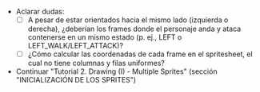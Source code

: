 - Aclarar dudas:
    - [ ] A pesar de estar orientados hacia el mismo lado (izquierda o derecha), ¿deberían los frames donde el personaje anda y ataca contenerse en un mismo estado (p. ej., LEFT o LEFT_WALK/LEFT_ATTACK)?
    - [ ] ¿Cómo calcular las coordenadas de cada frame en el spritesheet, el cual no tiene columnas y filas uniformes?
- Continuar "Tutorial 2. Drawing (I) - Multiple Sprites" (sección "INICIALIZACIÓN DE LOS SPRITES")